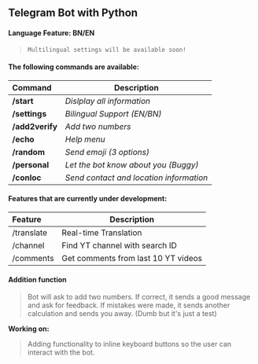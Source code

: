 ## Telegram Bot with Python

#### Language Feature: BN/EN
> `Multilingual settings will be available soon!`

#### The following commands are available:
| Command | Description |
|:-------|-----------|
| **/start** | _Dislplay all information_ |
| **/settings** | _Bilingual Support (EN/BN)_ |
| **/add2verify** | _Add two numbers_ |
| **/echo** | _Help menu_ |
| **/random** | _Send emoji (3 options)_ |
| **/personal** | _Let the bot know about you (Buggy)_ |
| **/conloc** | _Send contact and location information_ |


#### Features that are currently under development:
| Feature | Description |
|:-------|-----------|
| /translate | Real-time Translation |
| /channel | Find YT channel with search ID |
| /comments | Get comments from last 10 YT videos |


#### Addition function
> Bot will ask to add two numbers. If correct, it sends a good message and ask for feedback. If mistakes were made, it sends another calculation and sends you away. (Dumb but it's just a test)

**Working on:**
> Adding functionality to inline keyboard buttons so the user can interact with the bot.   


